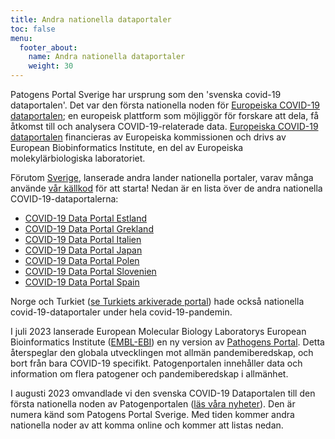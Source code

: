```yaml
---
title: Andra nationella dataportaler
toc: false
menu:
  footer_about:
    name: Andra nationella dataportaler
    weight: 30
---
```


Patogens Portal Sverige har ursprung som den 'svenska covid-19 dataportalen'. Det var den första nationella noden för [Europeiska COVID-19 dataportalen](https://covid19dataportal.org/); en europeisk plattform som möjliggör för forskare att dela, få åtkomst till och analysera COVID-19-relaterade data. [Europeiska COVID-19 dataportalen](https://covid19dataportal.org/) financieras av Europeiska kommissionen och drivs av European Biobinformatics Institute, en del av Europeiska molekylärbiologiska laboratoriet.

Förutom [Sverige](https://www.pathogens.se), lanserade andra lander nationella portaler, varav många använde [vår källkod](https://github.com/ScilifelabDataCentre/covid-portal) för att starta! Nedan är en lista över de andra nationella COVID-19-dataportalerna:

- [COVID-19 Data Portal Estland](https://covid19dataportal.ee)
- [COVID-19 Data Portal Grekland](https://www.covid19dataportal.gr)
- [COVID-19 Data Portal Italien](https://www.covid19dataportal.it)
- [COVID-19 Data Portal Japan](https://covid19dataportal.jp)
- [COVID-19 Data Portal Polen](https://covid19dataportal.pl)
- [COVID-19 Data Portal Slovenien](https://covid19dataportal.si)
- [COVID-19 Data Portal Spain](https://www.covid19dataportal.es)

Norge och Turkiet ([se Turkiets arkiverade portal](https://www.loc.gov/item/lcwaN0030712/)) hade också nationella covid-19-dataportaler under hela covid-19-pandemin.

I juli 2023 lanserade European Molecular Biology Laboratorys European Bioinformatics Institute ([EMBL-EBI](https://www.ebi.ac.uk/)) en ny version av [Pathogens Portal](https://www.pathogensportal.org/). Detta återspeglar den globala utvecklingen mot allmän pandemiberedskap, och bort från bara COVID-19 specifikt. Patogenportalen innehåller data och information om flera patogener och pandemiberedskap i allmänhet.

I augusti 2023 omvandlade vi den svenska COVID-19 Dataportalen till den första nationella noden av Patogenportalen ([läs våra nyheter](https://www.pathogens.se/updates/pathogens_portal/)). Den är numera känd som Patogens Portal Sverige. Med tiden kommer andra nationella noder av att komma online och kommer att listas nedan.
